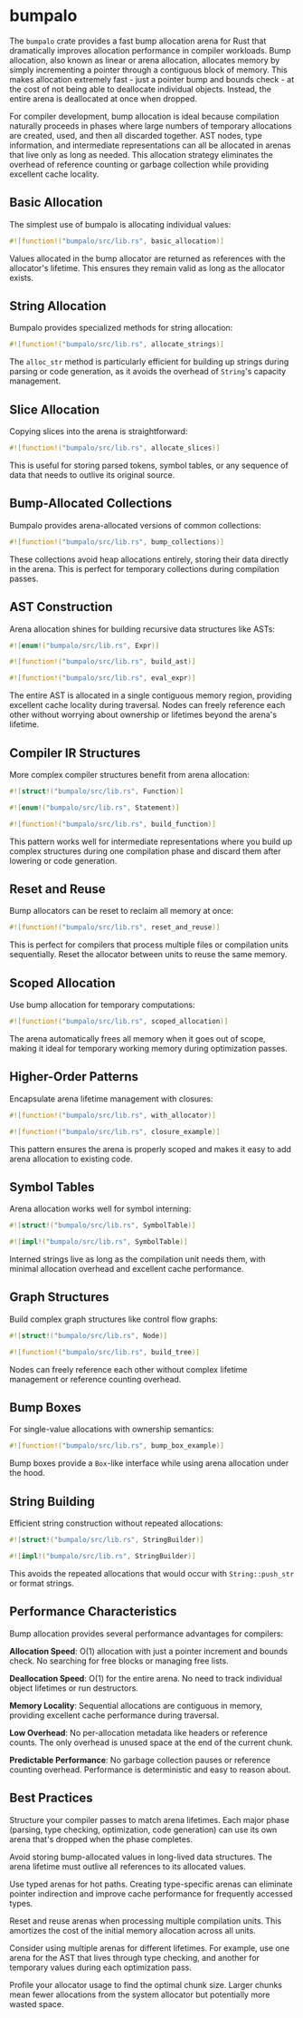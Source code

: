 # bumpalo

The `bumpalo` crate provides a fast bump allocation arena for Rust that dramatically improves allocation performance in compiler workloads. Bump allocation, also known as linear or arena allocation, allocates memory by simply incrementing a pointer through a contiguous block of memory. This makes allocation extremely fast - just a pointer bump and bounds check - at the cost of not being able to deallocate individual objects. Instead, the entire arena is deallocated at once when dropped.

For compiler development, bump allocation is ideal because compilation naturally proceeds in phases where large numbers of temporary allocations are created, used, and then all discarded together. AST nodes, type information, and intermediate representations can all be allocated in arenas that live only as long as needed. This allocation strategy eliminates the overhead of reference counting or garbage collection while providing excellent cache locality.

## Basic Allocation

The simplest use of bumpalo is allocating individual values:

```rust
#![function!("bumpalo/src/lib.rs", basic_allocation)]
```

Values allocated in the bump allocator are returned as references with the allocator's lifetime. This ensures they remain valid as long as the allocator exists.

## String Allocation

Bumpalo provides specialized methods for string allocation:

```rust
#![function!("bumpalo/src/lib.rs", allocate_strings)]
```

The `alloc_str` method is particularly efficient for building up strings during parsing or code generation, as it avoids the overhead of `String`'s capacity management.

## Slice Allocation

Copying slices into the arena is straightforward:

```rust
#![function!("bumpalo/src/lib.rs", allocate_slices)]
```

This is useful for storing parsed tokens, symbol tables, or any sequence of data that needs to outlive its original source.

## Bump-Allocated Collections

Bumpalo provides arena-allocated versions of common collections:

```rust
#![function!("bumpalo/src/lib.rs", bump_collections)]
```

These collections avoid heap allocations entirely, storing their data directly in the arena. This is perfect for temporary collections during compilation passes.

## AST Construction

Arena allocation shines for building recursive data structures like ASTs:

```rust
#![enum!("bumpalo/src/lib.rs", Expr)]
```

```rust
#![function!("bumpalo/src/lib.rs", build_ast)]
```

```rust
#![function!("bumpalo/src/lib.rs", eval_expr)]
```

The entire AST is allocated in a single contiguous memory region, providing excellent cache locality during traversal. Nodes can freely reference each other without worrying about ownership or lifetimes beyond the arena's lifetime.

## Compiler IR Structures

More complex compiler structures benefit from arena allocation:

```rust
#![struct!("bumpalo/src/lib.rs", Function)]
```

```rust
#![enum!("bumpalo/src/lib.rs", Statement)]
```

```rust
#![function!("bumpalo/src/lib.rs", build_function)]
```

This pattern works well for intermediate representations where you build up complex structures during one compilation phase and discard them after lowering or code generation.

## Reset and Reuse

Bump allocators can be reset to reclaim all memory at once:

```rust
#![function!("bumpalo/src/lib.rs", reset_and_reuse)]
```

This is perfect for compilers that process multiple files or compilation units sequentially. Reset the allocator between units to reuse the same memory.

## Scoped Allocation

Use bump allocation for temporary computations:

```rust
#![function!("bumpalo/src/lib.rs", scoped_allocation)]
```

The arena automatically frees all memory when it goes out of scope, making it ideal for temporary working memory during optimization passes.

## Higher-Order Patterns

Encapsulate arena lifetime management with closures:

```rust
#![function!("bumpalo/src/lib.rs", with_allocator)]
```

```rust
#![function!("bumpalo/src/lib.rs", closure_example)]
```

This pattern ensures the arena is properly scoped and makes it easy to add arena allocation to existing code.

## Symbol Tables

Arena allocation works well for symbol interning:

```rust
#![struct!("bumpalo/src/lib.rs", SymbolTable)]
```

```rust
#![impl!("bumpalo/src/lib.rs", SymbolTable)]
```

Interned strings live as long as the compilation unit needs them, with minimal allocation overhead and excellent cache performance.

## Graph Structures

Build complex graph structures like control flow graphs:

```rust
#![struct!("bumpalo/src/lib.rs", Node)]
```

```rust
#![function!("bumpalo/src/lib.rs", build_tree)]
```

Nodes can freely reference each other without complex lifetime management or reference counting overhead.

## Bump Boxes

For single-value allocations with ownership semantics:

```rust
#![function!("bumpalo/src/lib.rs", bump_box_example)]
```

Bump boxes provide a `Box`-like interface while using arena allocation under the hood.

## String Building

Efficient string construction without repeated allocations:

```rust
#![struct!("bumpalo/src/lib.rs", StringBuilder)]
```

```rust
#![impl!("bumpalo/src/lib.rs", StringBuilder)]
```

This avoids the repeated allocations that would occur with `String::push_str` or format strings.

## Performance Characteristics

Bump allocation provides several performance advantages for compilers:

**Allocation Speed**: O(1) allocation with just a pointer increment and bounds check. No searching for free blocks or managing free lists.

**Deallocation Speed**: O(1) for the entire arena. No need to track individual object lifetimes or run destructors.

**Memory Locality**: Sequential allocations are contiguous in memory, providing excellent cache performance during traversal.

**Low Overhead**: No per-allocation metadata like headers or reference counts. The only overhead is unused space at the end of the current chunk.

**Predictable Performance**: No garbage collection pauses or reference counting overhead. Performance is deterministic and easy to reason about.

## Best Practices

Structure your compiler passes to match arena lifetimes. Each major phase (parsing, type checking, optimization, code generation) can use its own arena that's dropped when the phase completes.

Avoid storing bump-allocated values in long-lived data structures. The arena lifetime must outlive all references to its allocated values.

Use typed arenas for hot paths. Creating type-specific arenas can eliminate pointer indirection and improve cache performance for frequently accessed types.

Reset and reuse arenas when processing multiple compilation units. This amortizes the cost of the initial memory allocation across all units.

Consider using multiple arenas for different lifetimes. For example, use one arena for the AST that lives through type checking, and another for temporary values during each optimization pass.

Profile your allocator usage to find the optimal chunk size. Larger chunks mean fewer allocations from the system allocator but potentially more wasted space.
